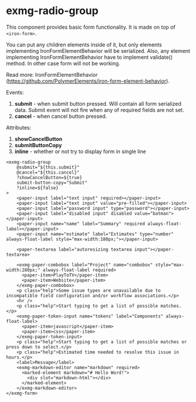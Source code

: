 # exmg-radio-group

This component provides basic form functionality. It is made on top of ```<iron-form>```.

You can put any children elements inside of it, but only elements implementing IronFormElementBehavior will be serialized.
Also, any element implementing IronFormElementBehavior have to implement validate() method. In other case form will not be working.

Read more: IronFormElementBehavior (https://github.com/PolymerElements/iron-form-element-behavior).

Events:
1. **submit** - when submit button pressed. Will contain all form serialized data. Submit event will not fire when any of required fields are not set. 
2. **cancel** - when cancel button pressed.

Attributes:
1. **showCancelButton**
2. **submitButtonCopy**
3. **inline** - whether or not try to display form in single line

```
<exmg-radio-group
    @submit="${this.submit}"
    @cancel="${this.cancel}"
    ?showCancelButton=${true}
    submit-button-copy="Submit"
    ?inline=${false}
>
    <paper-input label="text input" required></paper-input>
    <paper-input label="text input" value="pre-filled"></paper-input>
    <paper-input label="password input" type="password"></paper-input>
    <paper-input label="disabled input" disabled value="batman"></paper-input>
    <paper-input name="name" label="Summary" required always-float-label></paper-input>
    <paper-input name="estimate" label="Estimates" type="number" always-float-label style="max-width:180px;"></paper-input>

    <paper-textarea label="autoresizing textarea input"></paper-textarea>

    <exmg-paper-combobox label="Project" name="combobox" style="max-width:280px;" always-float-label required>
      <paper-item>PlayToTV</paper-item>
      <paper-item>Website</paper-item>
    </exmg-paper-combobox>
    <p class="help">Some issue types are unavailable due to incompatible field configuration and/or workflow associations.</p>
    <hr />
    <p class="help">Start typing to get a list of possible matches.</p>
    <exmg-paper-token-input name="tokens" label="Components" always-float-label>
      <paper-item>javascript</paper-item>
      <paper-item>css</paper-item>
    </exmg-paper-token-input>
    <p class="help">Start typing to get a list of possible matches or press down to select.</p>
    <p class="help">Estimated time needed to resolve this issue in hours.</p>
    <label>Message</label>
    <exmg-markdown-editor name="markdown" required>
      <marked-element markdown="# Hello Word!">
        <div slot="markdown-html"></div>
      </marked-element>
    </exmg-markdown-editor>
</exmg-form>
```

